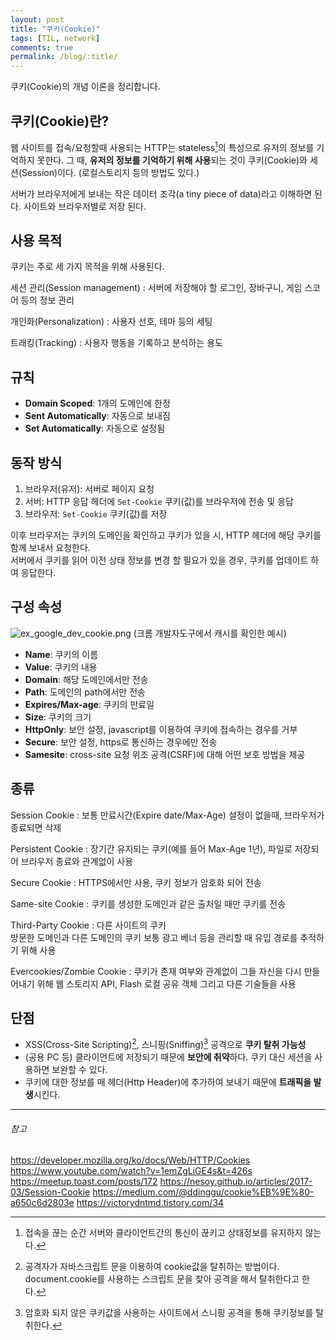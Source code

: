 ```yaml
---
layout: post
title: "쿠키(Cookie)"
tags: [TIL, network]
comments: true
permalink: /blog/:title/
---
```


쿠키(Cookie)의 개념 이론을 정리합니다.

## 쿠키(Cookie)란?

웹 사이트를 접속/요청할때 사용되는 HTTP는 stateless[^1]의 특성으로 유저의 정보를 기억하지 못한다. 그 때, **유저의 정보를 기억하기 위해 사용**되는 것이 쿠키(Cookie)와 세션(Session)이다. (로컬스토리지 등의 방법도 있다.)

서버가 브라우저에게 보내는 작은 데이터 조각(a tiny piece of data)라고 이해하면 된다. 사이트와 브라우저별로 저장 된다.

[^1]: 접속을 끊는 순간 서버와 클라이언트간의 통신이 끊키고 상태정보를 유지하지 않는다.

## 사용 목적

쿠키는 주로 세 가지 목적을 위해 사용된다.

세션 관리(Session management)
: 서버에 저장해야 할 로그인, 장바구니, 게임 스코어 등의 정보 관리

개인화(Personalization)
: 사용자 선호, 테마 등의 세팅

트래킹(Tracking)
: 사용자 행동을 기록하고 분석하는 용도

## 규칙

-   **Domain Scoped**: 1개의 도메인에 한정
-   **Sent Automatically**: 자동으로 보내짐
-   **Set Automatically**: 자동으로 설정됨

## 동작 방식

1. 브라우저(유저): 서버로 페이지 요청
2. 서버: HTTP 응답 헤더에 `Set-Cookie` 쿠키(값)를 브라우저에 전송 및 응답
3. 브라우저: `Set-Cookie` 쿠키(값)를 저장

이후 브라우저는 쿠키의 도메인을 확인하고 쿠키가 있을 시, HTTP 헤더에 해당 쿠키를 함께 보내서 요청한다.  
서버에서 쿠키를 읽어 이전 상태 정보를 변경 할 필요가 있을 경우, 쿠키를 업데이트 하여 응답한다.

## 구성 속성

![ex_google_dev_cookie.png](../../images/blog/2019-07-28-cookie/ex_google_dev_cookie.png)
(크롬 개발자도구에서 캐시를 확인한 예시)

-   **Name**: 쿠키의 이름
-   **Value**: 쿠키의 내용
-   **Domain**: 해당 도메인에서만 전송
-   **Path**: 도메인의 path에서만 전송
-   **Expires/Max-age**: 쿠키의 만료일
-   **Size**: 쿠키의 크기
-   **HttpOnly**: 보안 설정, javascript를 이용하여 쿠키에 접속하는 경우를 거부
-   **Secure**: 보안 설정, https로 통신하는 경우에만 전송
-   **Samesite**: cross-site 요청 위조 공격(CSRF)에 대해 어떤 보호 방법을 제공

## 종류

Session Cookie
: 보통 만료시간(Expire date/Max-Age) 설정이 없을때, 브라우저가 종료되면 삭제

Persistent Cookie
: 장기간 유지되는 쿠키(예를 들어 Max-Age 1년), 파일로 저장되어 브라우저 종료와 관계없이 사용

Secure Cookie
: HTTPS에서만 사용, 쿠키 정보가 암호화 되어 전송

Same-site Cookie
: 쿠키를 생성한 도메인과 같은 출처일 때만 쿠키를 전송

Third-Party Cookie
: 다른 사이트의 쿠키  
방문한 도메인과 다른 도메인의 쿠키 보통 광고 베너 등을 관리할 때 유입 경로를 추적하기 위해 사용

Evercookies/Zombie Cookie
: 쿠키가 존재 여부와 관계없이 그들 자신을 다시 만들어내기 위해 웹 스토리지 API, Flash 로컬 공유 객체 그리고 다른 기술들을 사용

## 단점

-   XSS(Cross-Site Scripting)[^2], 스니핑(Sniffing)[^3] 공격으로 **쿠키 탈취 가능성**
-   (공용 PC 등) 클라이언트에 저장되기 때문에 **보안에 취약**하다. 쿠키 대신 세션을 사용하면 보완할 수 있다.
-   쿠키에 대한 정보를 매 헤더(Http Header)에 추가하여 보내기 때문에 **트래픽을 발생**시킨다.

[^2]: 공격자가 자바스크립트 문을 이용하여 cookie값을 탈취하는 방법이다. document.cookie를 사용하는 스크립트 문을 찾아 공격을 해서 탈취한다고 한다.
[^3]: 암호화 되지 않은 쿠키값을 사용하는 사이트에서 스니핑 공격을 통해 쿠키정보를 탈취한다.

---

###### 참고

https://developer.mozilla.org/ko/docs/Web/HTTP/Cookies  
https://www.youtube.com/watch?v=1emZgLiGE4s&t=426s  
https://meetup.toast.com/posts/172
https://nesoy.github.io/articles/2017-03/Session-Cookie
https://medium.com/@ddinggu/cookie%EB%9E%80-a650c6d2803e
https://victorydntmd.tistory.com/34
